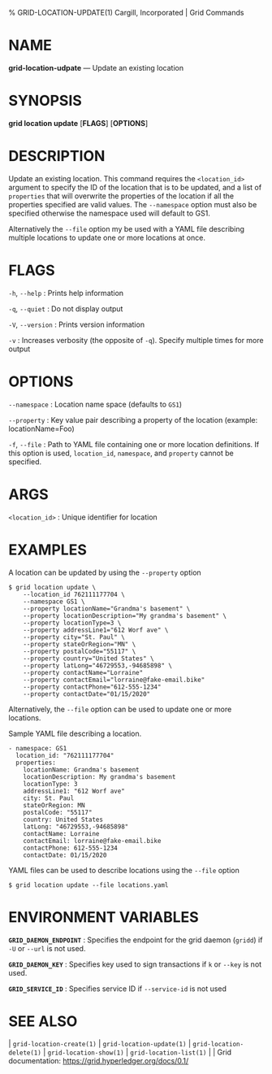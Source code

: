 % GRID-LOCATION-UPDATE(1) Cargill, Incorporated | Grid Commands
<!--
  Copyright 2018-2021 Cargill Incorporated
  Licensed under Creative Commons Attribution 4.0 International License
  https://creativecommons.org/licenses/by/4.0/
-->

NAME
====

**grid-location-udpate** — Update an existing location

SYNOPSIS
========

**grid location update** \[**FLAGS**\] \[**OPTIONS**\]

DESCRIPTION
===========

Update an existing location. This command requires the `<location_id>` argument
to specify the ID of the location that is to be updated, and a list of
`properties` that will overwrite the properties of the location if all the
properties specified are valid values. The `--namespace` option must also be
specified otherwise the namespace used will default to GS1.

Alternatively the `--file` option my be used with a YAML file describing
multiple locations to update one or more locations at once.

FLAGS
=====

`-h`, `--help`
: Prints help information

`-q`, `--quiet`
: Do not display output

`-V`, `--version`
: Prints version information

`-v`
: Increases verbosity (the opposite of `-q`). Specify multiple times for more
  output

OPTIONS
=======

`--namespace`
: Location name space (defaults to `GS1`)

`--property`
: Key value pair describing a property of the location (example: locationName=Foo)

`-f`, `--file`
: Path to YAML file containing one or more location definitions. If this option is
  used, `location_id`, `namespace`, and `property` cannot be specified.

ARGS
====

`<location_id>`
: Unique identifier for location

EXAMPLES
========

A location can be updated by using the `--property` option

```
$ grid location update \
    --location_id 762111177704 \
    --namespace GS1 \
    --property locationName="Grandma's basement" \
    --property locationDescription="My grandma's basement" \
    --property locationType=3 \
    --property addressLine1="612 Worf ave" \
    --property city="St. Paul" \
    --property stateOrRegion="MN" \
    --property postalCode="55117" \
    --property country="United States" \
    --property latLong="46729553,-94685898" \
    --property contactName="Lorraine"
    --property contactEmail="lorraine@fake-email.bike"
    --property contactPhone="612-555-1234"
    --property contactDate="01/15/2020"
```

Alternatively, the `--file` option can be used to update one or more locations.

Sample YAML file describing a location.

```
- namespace: GS1
  location_id: "762111177704"
  properties:
    locationName: Grandma's basement
    locationDescription: My grandma's basement
    locationType: 3
    addressLine1: "612 Worf ave"
    city: St. Paul
    stateOrRegion: MN
    postalCode: "55117"
    country: United States
    latLong: "46729553,-94685898"
    contactName: Lorraine
    contactEmail: lorraine@fake-email.bike
    contactPhone: 612-555-1234
    contactDate: 01/15/2020
```

YAML files can be used to describe locations using the `--file` option

```
$ grid location update --file locations.yaml
```

ENVIRONMENT VARIABLES
=====================

**`GRID_DAEMON_ENDPOINT`**
: Specifies the endpoint for the grid daemon (`gridd`)
  if `-U` or `--url` is not used.

**`GRID_DAEMON_KEY`**
: Specifies key used to sign transactions if `k` or `--key`
  is not used.

**`GRID_SERVICE_ID`**
: Specifies service ID if `--service-id` is not used

SEE ALSO
========
| `grid-location-create(1)`
| `grid-location-update(1)`
| `grid-location-delete(1)`
| `grid-location-show(1)`
| `grid-location-list(1)`
|
| Grid documentation: https://grid.hyperledger.org/docs/0.1/
